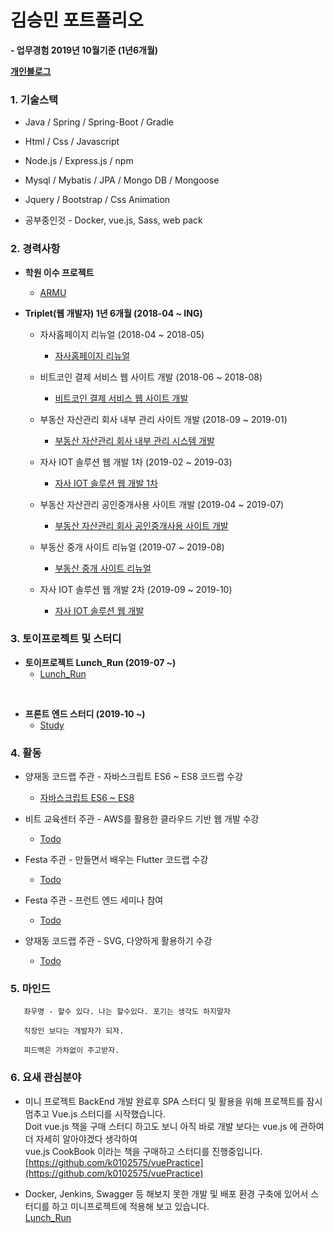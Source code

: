 # 김승민 포트폴리오

**- 업무경험 2019년 10월기준 (1년6개월)**

**[개인블로그](https://k0102575.github.io/)**

### 1. 기술스택

* Java / Spring / Spring-Boot / Gradle

* Html / Css / Javascript

* Node.js / Express.js / npm

* Mysql / Mybatis / JPA / Mongo DB / Mongoose

* Jquery / Bootstrap / Css Animation

* 공부중인것 - Docker, vue.js, Sass, web pack

### 2. 경력사항

- **학원 이수 프로젝트**
   * [ARMU](https://github.com/k0102575/ARMU)

- **Triplet(웹 개발자) 1년 6개월 (2018-04 ~ ING)**
   * 자사홈페이지 리뉴얼 (2018-04 ~ 2018-05)
      * [자사홈페이지 리뉴얼](https://github.com/k0102575/portfolio/blob/master/md/triplllet.md)

   * 비트코인 결제 서비스 웹 사이트 개발 (2018-06 ~ 2018-08)
      * [비트코인 결제 서비스 웹 사이트 개발](https://github.com/k0102575/portfolio/blob/master/md/nupay.md)

   * 부동산 자산관리 회사 내부 관리 사이트 개발 (2018-09 ~ 2019-01)
      * [부동산 자산관리 회사 내부 관리 시스템 개발](https://github.com/k0102575/portfolio/blob/master/md/starmate.md)

   * 자사 IOT 솔루션 웹 개발 1차 (2019-02 ~ 2019-03)
      * [자사 IOT 솔루션 웹 개발 1차](https://github.com/k0102575/portfolio/blob/master/md/cotton.md)

   * 부동산 자산관리 공인중개사용 사이트 개발 (2019-04 ~ 2019-07)
      * [부동산 자산관리 회사 공인중개사용 사이트 개발](https://github.com/k0102575/portfolio/blob/master/md/mylead.md)

   * 부동산 중개 사이트 리뉴얼 (2019-07 ~ 2019-08)
      * [부동산 중개 사이트 리뉴얼](https://github.com/k0102575/portfolio/blob/master/md/republiq.md)

   * 자사 IOT 솔루션 웹 개발 2차 (2019-09 ~ 2019-10)
      * [자사 IOT 솔루션 웹 개발](https://github.com/k0102575/portfolio/blob/master/md/ozo.md)

### 3. 토이프로젝트 및 스터디

- **토이프로젝트 Lunch_Run (2019-07 ~)**
   * [Lunch_Run](https://github.com/jmt-map/Lunch_Run_Server)
<br>

- **프론트 엔드 스터디 (2019-10 ~)**
   * [Study](https://github.com/WANZARGEN/rare-idiots/wiki/Session-Plan)

### 4. 활동
   * 양재동 코드랩 주관 - 자바스크립트 ES6 ~ ES8 코드랩 수강
      * [자바스크립트 ES6 ~ ES8](https://k0102575.github.io/review/review-javascript-ES6)

   * 비트 교육센터 주관 - AWS를 활용한 클라우드 기반 웹 개발 수강
      * [Todo](Todo)

   * Festa 주관 - 만들면서 배우는 Flutter 코드랩 수강
      * [Todo](Todo)

   * Festa 주관 - 프런트 엔드 세미나 참여
      * [Todo](Todo)

   * 양재동 코드랩 주관 - SVG, 다양하게 활용하기 수강
      * [Todo](Todo)

### 5. 마인드
```
   좌우명 - 할수 있다. 나는 할수있다. 포기는 생각도 하지말자

   직장인 보다는 개발자가 되자.

   피드백은 가차없이 주고받자.
```

### 6. 요새 관심분야
- 미니 프로젝트 BackEnd 개발 완료후 SPA 스터디 및 활용을 위해 프로젝트를 잠시 멈추고 Vue.js 스터디를 시작했습니다.<br>
   Doit vue.js 책을 구매 스터디 하고도 보니 아직 바로 개발 보다는 vue.js 에 관하여 더 자세히 알아야겠다 생각하여<br>
   vue.js CookBook 이라는 책을 구매하고 스터디를 진행중입니다.<br>
   [https://github.com/k0102575/vuePractice](https://github.com/k0102575/vuePractice)
   <br>

- Docker, Jenkins, Swagger 등 해보지 못한 개발 및 배포 환경 구축에 있어서 스터디를 하고 미니프로젝트에 적용해 보고 있습니다.<br>
   [Lunch_Run](https://github.com/jmt-map/Lunch_Run_Server)
